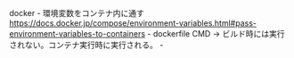 docker
	- 環境変数をコンテナ内に通す
	  https://docs.docker.jp/compose/environment-variables.html#pass-environment-variables-to-containers
	- dockerfile CMD -> ビルド時には実行されない。コンテナ実行時に実行される。
	- 



